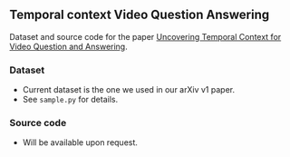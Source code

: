 ## Temporal context Video Question Answering

Dataset and source code for the paper [Uncovering Temporal Context for Video Question and Answering](http://arxiv.org/abs/1511.04670).

### Dataset
- Current dataset is the one we used in our arXiv v1 paper.
- See `sample.py` for details.


### Source code
- Will be available upon request.
